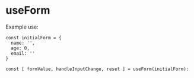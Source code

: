 # useForm

Example use:

```
const initialForm = {
  name: '',
  age: 0,
  email: ''
}

const [ formValue, handleInputChange, reset ] = useForm(initialForm):

```